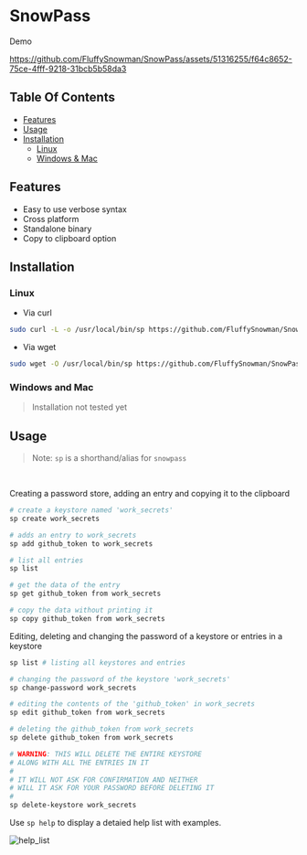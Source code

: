 # SnowPass

Demo 



https://github.com/FluffySnowman/SnowPass/assets/51316255/f64c8652-75ce-4fff-9218-31bcb5b58da3



## Table Of Contents
- [Features](#features)
- [Usage](#usage)
- [Installation](#installation)
  - [Linux](#linux)
  - [Windows & Mac](#windows-and-mac)


## Features

- Easy to use verbose syntax
- Cross platform 
- Standalone binary
- Copy to clipboard option

## Installation

### Linux 

- Via curl

```bash
sudo curl -L -o /usr/local/bin/sp https://github.com/FluffySnowman/SnowPass/releases/download/v0.1.0/snowpass_linux_amd64 && sudo chmod +x /usr/local/bin/sp
```
- Via wget 

```bash
sudo wget -O /usr/local/bin/sp https://github.com/FluffySnowman/SnowPass/releases/download/v0.1.0/snowpass_linux_amd64 && sudo chmod +x /usr/local/bin/sp 
```

### Windows and Mac

> Installation not tested yet 


## Usage 

> Note: `sp` is a shorthand/alias for `snowpass`

<br />

Creating a password store, adding an entry and copying it to the clipboard

```bash
# create a keystore named 'work_secrets'
sp create work_secrets

# adds an entry to work_secrets
sp add github_token to work_secrets

# list all entries
sp list 

# get the data of the entry 
sp get github_token from work_secrets

# copy the data without printing it 
sp copy github_token from work_secrets
```

Editing, deleting and changing the password of a keystore or entries in a
keystore

```bash
sp list # listing all keystores and entries

# changing the password of the keystore 'work_secrets'
sp change-password work_secrets

# editing the contents of the 'github_token' in work_secrets
sp edit github_token from work_secrets

# deleting the github_token from work_secrets
sp delete github_token from work_secrets

# WARNING: THIS WILL DELETE THE ENTIRE KEYSTORE 
# ALONG WITH ALL THE ENTRIES IN IT
#
# IT WILL NOT ASK FOR CONFIRMATION AND NEITHER 
# WILL IT ASK FOR YOUR PASSWORD BEFORE DELETING IT
# 
sp delete-keystore work_secrets
```

Use `sp help` to display a detaied help list with examples.


![help_list](https://github.com/FluffySnowman/SnowPass/assets/51316255/f77287ec-fb74-41c9-81dc-9b36541b29ff)



